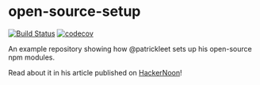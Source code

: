 # open-source-setup

[![Build Status](https://travis-ci.org/maninga/open-source-setup.svg?branch=master)](https://travis-ci.org/maninga/open-source-setup)
[![codecov](https://codecov.io/gh/maninga/open-source-setup/branch/master/graph/badge.svg)](https://codecov.io/gh/maninga/open-source-setup)

An example repository showing how @patrickleet sets up his open-source npm modules.

Read about it in his article published on [HackerNoon](https://hackernoon.com/these-6-essential-tools-will-maintain-your-npm-modules-for-you-4cbbee88e0cb)!
